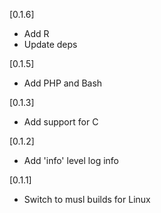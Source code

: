 [0.1.6]
- Add R
- Update deps

[0.1.5]
- Add PHP and Bash

[0.1.3]
- Add support for C

[0.1.2]
- Add 'info' level log info

[0.1.1]
- Switch to musl builds for Linux
